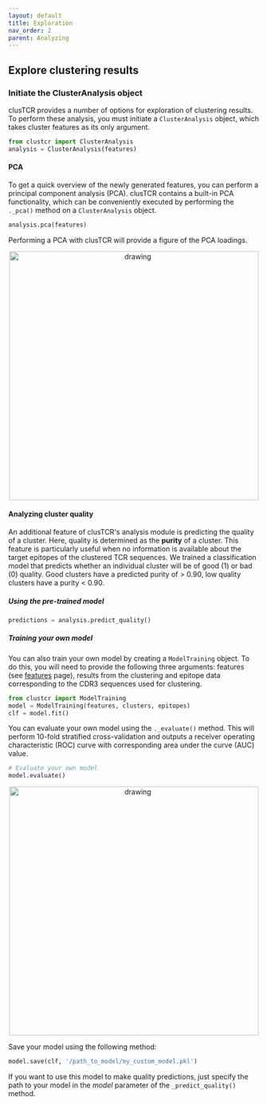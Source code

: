 ```yaml
---
layout: default
title: Exploration
nav_order: 2
parent: Analyzing
---
```



## Explore clustering results

### Initiate the ClusterAnalysis object

clusTCR provides a number of options for exploration of clustering results. To perform these analysis, you must initiate a `ClusterAnalysis` object, which takes cluster features as its only argument.

```python
from clustcr import ClusterAnalysis
analysis = ClusterAnalysis(features)
```

#### PCA

To get a quick overview of the newly generated features, you can perform a principal component analysis (PCA). clusTCR contains a built-in PCA functionality, which can be conveniently executed by performing the `._pca()` method on a `ClusterAnalysis` object.

```python
analysis.pca(features)
```

Performing a PCA with clusTCR will provide a figure of the PCA loadings.

<p align="center">
    <img src="cluster_features_PCA.png" alt="drawing" width="500"/>
</p>




#### Analyzing cluster quality

An additional feature of clusTCR's analysis module is predicting the quality of a cluster. Here, quality is determined as the **purity** of a cluster. This feature is particularly useful when no information is available about the target epitopes of the clustered TCR sequences. We trained a classification model that predicts whether an individual cluster will be of good (1) or bad (0) quality. Good clusters have a predicted purity of > 0.90, low quality clusters have a purity < 0.90.

##### Using the pre-trained model

```python
predictions = analysis.predict_quality()
```

##### Training your own model

You can also train your own model by creating a `ModelTraining` object. To do this, you will need to provide the following three arguments: features (see [features](./features.md) page), results from the clustering and epitope data corresponding to the CDR3 sequences used for clustering.

```python
from clustcr import ModelTraining
model = ModelTraining(features, clusters, epitopes)
clf = model.fit()
```

You can evaluate your own model using the `._evaluate()` method. This will perform 10-fold stratified cross-validation and outputs a receiver operating characteristic (ROC) curve with corresponding area under the curve (AUC) value.

```python
# Evaluate your own model
model.evaluate()
```

<p align="center">
    <img src="cluster_quality_ROC.png" alt="drawing" width="500"/>
</p>

Save your model using the following method:

```python
model.save(clf, '/path_to_model/my_custom_model.pkl')
```

If you want to use this model to make quality predictions, just specify the path to your model in the *model* parameter of the `_predict_quality()` method.